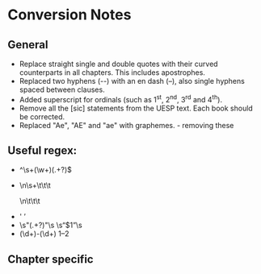 # Conversion Notes
## General
* Replace straight single and double quotes with their curved counterparts in all chapters. This includes apostrophes.
* Replaced two hyphens (--) with an en dash (–), also single hyphens spaced between clauses.
* Added superscript for ordinals (such as 1<sup>st</sup>, 2<sup>nd</sup>, 3<sup>rd</sup> and 4<sup>th</sup>).
* Remove all the [sic] statements from the UESP text. Each book should be corrected.
* Replaced "Ae", "AE" and "ae" with graphemes. - removing these

## Useful regex:
* ^\s+(\w+)(.+?)$
* </p>\n\s+\t\t\t<p> </p>\n\t\t\t<p>
* ' ’
* \s"(.+?)"\s \s“$1”\s
* (\d+)-(\d+) $1–$2

## Chapter specific
